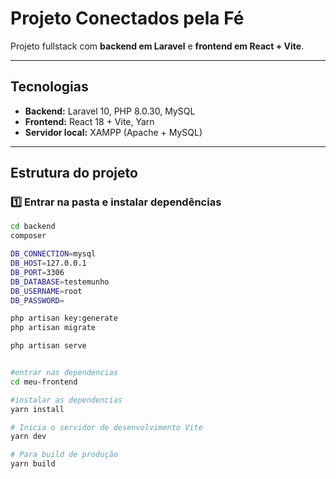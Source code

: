 # Projeto Conectados pela Fé

Projeto fullstack com **backend em Laravel** e **frontend em React + Vite**.

---

## Tecnologias

- **Backend:** Laravel 10, PHP 8.0.30, MySQL  
- **Frontend:** React 18 + Vite, Yarn  
- **Servidor local:** XAMPP (Apache + MySQL)

---

## Estrutura do projeto

### 1️⃣ Entrar na pasta e instalar dependências

```bash
cd backend
composer 

DB_CONNECTION=mysql
DB_HOST=127.0.0.1
DB_PORT=3306
DB_DATABASE=testemunho
DB_USERNAME=root
DB_PASSWORD=

php artisan key:generate
php artisan migrate

php artisan serve


#entrar nas dependencias
cd meu-frontend

#instalar as dependencias
yarn install

# Inicia o servidor de desenvolvimento Vite
yarn dev

# Para build de produção
yarn build


